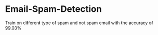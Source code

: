 # Email-Spam-Detection
Train on different type of spam and not spam email with the accuracy of 99.03%
